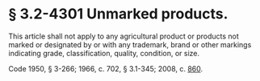 # § 3.2-4301 Unmarked products.

<p>This article shall not apply to any agricultural product or products not marked or designated by or with any trademark, brand or other markings indicating grade, classification, quality, condition, or size.</p><p>Code 1950, § 3-266; 1966, c. 702, § 3.1-345; 2008, c. <a href='http://lis.virginia.gov/cgi-bin/legp604.exe?081+ful+CHAP0860'>860</a>.</p>